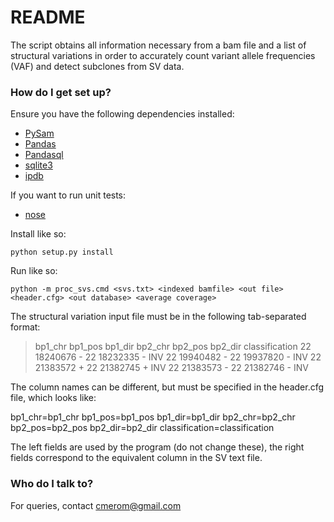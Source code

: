 # README #

The script obtains all information necessary from a bam file and a list of structural variations in order to accurately count variant allele frequencies (VAF) and detect subclones from SV data. 

### How do I get set up? ###

Ensure you have the following dependencies installed:

* [PySam](http://pysam.readthedocs.org/en/latest/)
* [Pandas](http://pandas.pydata.org/)
* [Pandasql](https://pypi.python.org/pypi/pandasql)
* [sqlite3](https://docs.python.org/2/library/sqlite3.html)
* [ipdb](https://pypi.python.org/pypi/ipdb)

If you want to run unit tests:

* [nose](https://nose.readthedocs.org/en/latest/)

Install like so:

    python setup.py install

Run like so:

    python -m proc_svs.cmd <svs.txt> <indexed bamfile> <out file> <header.cfg> <out database> <average coverage>

The structural variation input file must be in the following tab-separated format:

>bp1_chr	bp1_pos	bp1_dir	bp2_chr	bp2_pos	bp2_dir	classification
>22	18240676	-	22	18232335	-	INV
>22	19940482	-	22	19937820	-	INV
>22	21383572	+	22	21382745	+	INV
>22	21383573	-	22	21382746	-	INV 

The column names can be different, but must be specified in the header.cfg file, which looks like:

bp1_chr=bp1_chr
bp1_pos=bp1_pos
bp1_dir=bp1_dir
bp2_chr=bp2_chr
bp2_pos=bp2_pos
bp2_dir=bp2_dir
classification=classification

The left fields are used by the program (do not change these), the right fields correspond to the equivalent column in the SV text file.

### Who do I talk to? ###

For queries, contact cmerom@gmail.com